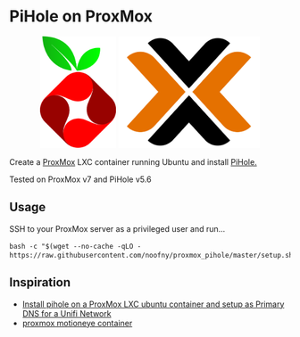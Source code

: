 # PiHole on ProxMox

<p align="center">
    <img height="200" alt="PiHole Logo" src="img/logo_pihole.png">
    <img height="200" alt="ProxMox Logo" src="img/logo_proxmox.png">
</p>

Create a [ProxMox](https://www.proxmox.com/en/) LXC container running Ubuntu and install [PiHole.](https://pi-hole.net/)

Tested on ProxMox v7 and PiHole v5.6

## Usage

SSH to your ProxMox server as a privileged user and run...

```shell
bash -c "$(wget --no-cache -qLO - https://raw.githubusercontent.com/noofny/proxmox_pihole/master/setup.sh)"
```

## Inspiration

- [Install pihole on a ProxMox LXC ubuntu container and setup as Primary DNS for a Unifi Network](https://florianmuller.com/install-pihole-on-a-proxmox-lxc-ubuntu-container-and-setup-as-primary-dns-for-unifi-network)
- [proxmox motioneye container](https://github.com/JedimasterRDW/proxmox_motioneye_container)
